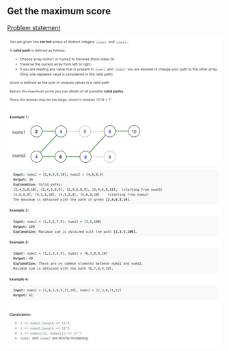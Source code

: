 ## Get the maximum score

[Problem statement](https://leetcode.com/problems/get-the-maximum-score/)

<img src="1.png" width=800 />

<img src="2.png" width=800 />